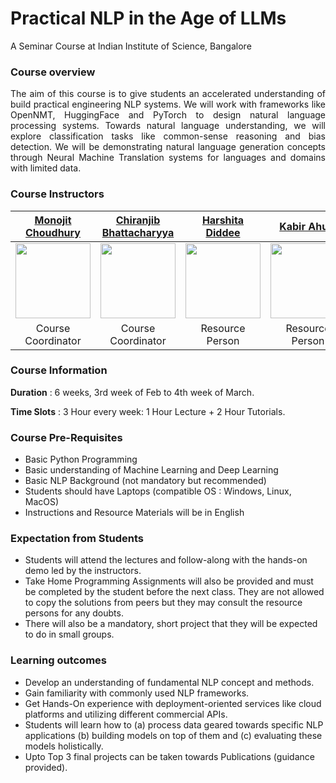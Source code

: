 # Practical NLP in the Age of LLMs 
A Seminar Course at Indian Institute of Science, Bangalore 

### Course overview 

<p align="justify">
The aim of this course is to give students an accelerated understanding of build practical engineering NLP systems. We will work with frameworks like OpenNMT, HuggingFace and PyTorch to design natural language processing systems. Towards natural language understanding, we will explore classification tasks like common-sense reasoning and bias detection. We will be demonstrating natural language generation concepts through Neural Machine Translation systems for languages and domains with limited data. 
</p>

### Course Instructors


[Monojit Choudhury](https://www.microsoft.com/en-us/research/people/monojitc/)            |  [Chiranjib Bhattacharyya](https://eecs.iisc.ac.in/people/chiranjib-bhattacharyya/) | [Harshita Diddee](https://harshitadd.netlify.app/) | [Kabir Ahuja](https://kabirahuja2431.github.io/)
:-------------------------:|:-------------------------:|:-------------------------:|:-------------------------:
<img src="https://www.microsoft.com/en-us/research/wp-content/uploads/2017/09/avatar_user_32996_1505190495-180x180.jpg" width="120" height="120" /> | <img src="https://eecs.iisc.ac.in/wp-content/uploads/2019/11/chiru-300x270.jpg" width="120" height="120" /> | <img src="https://pbs.twimg.com/profile_images/1201512246301454336/qnbIrxxA_400x400.jpg" height="120" /> | <img src="https://kabirahuja2431.github.io/images/profile_pic.jpeg" height="120" />
Course Coordinator | Course Coordinator | Resource Person | Resource Person

### Course Information

**Duration** :  6 weeks, 3rd week of Feb to 4th week of March.

**Time Slots** : 3 Hour every week: 1 Hour Lecture + 2 Hour Tutorials. 

### Course Pre-Requisites 

- Basic Python Programming 
- Basic understanding of Machine Learning and Deep Learning
- Basic NLP Background (not mandatory but recommended) 
- Students should have Laptops (compatible OS : Windows, Linux, MacOS) 
- Instructions and Resource Materials will be in English

### Expectation from Students
- Students will attend the lectures and follow-along with the hands-on demo led by the instructors. 
- Take Home Programming Assignments will also be provided and must be completed by the student before the next class. They are not allowed to copy the solutions from peers but they may consult the resource persons for any doubts.   
- There will also be a mandatory, short project that they will be expected to do in small groups.  


### Learning outcomes

- Develop an understanding of fundamental NLP concept and methods. 
- Gain familiarity with commonly used NLP frameworks.
- Get Hands-On experience with deployment-oriented services like cloud platforms and utilizing different commercial APIs. 
- Students will learn how to (a) process data geared towards specific NLP applications (b) building models on top of them and (c) evaluating these models holistically.  
- Upto Top 3 final projects can be taken towards Publications (guidance provided).  

 
